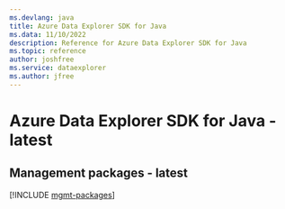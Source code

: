 ```yaml
---
ms.devlang: java
title: Azure Data Explorer SDK for Java
ms.data: 11/10/2022
description: Reference for Azure Data Explorer SDK for Java
ms.topic: reference
author: joshfree
ms.service: dataexplorer
ms.author: jfree
---
```

# Azure Data Explorer SDK for Java - latest

## Management packages - latest
[!INCLUDE [mgmt-packages](data-explorer-mgmt-index.md)]